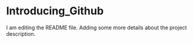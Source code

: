 # Introducing_Github

I am editing the README file. Adding some more details about the project description.
